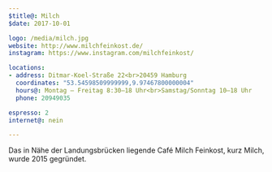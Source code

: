```yaml
---
$title@: Milch
$date: 2017-10-01

logo: /media/milch.jpg
website: http://www.milchfeinkost.de/
instagram: https://www.instagram.com/milchfeinkost/

locations:
- address: Ditmar-Koel-Straße 22<br>20459 Hamburg
  coordinates: "53.54598509999999,9.97467800000004"
  hours@: Montag – Freitag 8:30–18 Uhr<br>Samstag/Sonntag 10–18 Uhr
  phone: 20949035

espresso: 2
internet@: nein

---
```

Das in Nähe der Landungsbrücken liegende Café Milch Feinkost, kurz Milch, wurde 2015 gegründet.